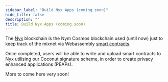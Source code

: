 ```yaml
---
sidebar_label: "Build Nyx Apps (coming soon)"
hide_title: false
description: ""
title: Build Nyx Apps (coming soon)
---
```


The [Nyx](https://blog.nymtech.net/nym-now-supports-smart-contracts-2186da46bc7f) blockchain is the Nym Cosmos blockchain used (until now) just to keep track of the mixnet via Webassembly [smart contracts](https://github.com/nymtech/nym/tree/develop/contracts).

Once completed, users will be able to write and upload smart contracts to Nyx utilising our Coconut signature scheme, in order to create privacy enhanced applications (PEAPs). 

More to come here very soon!

